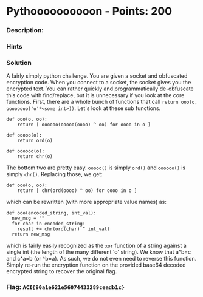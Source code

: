 # Pythoooooooooon - Points: 200

### Description:



### Hints



### Solution

A fairly simply python challenge. You are given a socket and obfuscated encryption code. When you connect to a socket, the socket gives you the encrypted text. You can rather quickly and programmatically de-obfuscate this code with find/replace, but it is unnecessary if you look at the core functions. First, there are a whole bunch of functions that call `return ooo(o, oooooooo('o'*<some int>))`. Let's look at these sub functions.

```
def ooo(o, oo):
    return [ oooooo(ooooo(oooo) ^ oo) for oooo in o ]

def ooooo(o):
    return ord(o)

def oooooo(o):
    return chr(o)
```

The bottom two are pretty easy. `ooooo()` is simply `ord()` and `oooooo()` is simply `chr()`. Replacing those, we get:

```
def ooo(o, oo):
    return [ chr(ord(oooo) ^ oo) for oooo in o ]
```

which can be rewritten (with more appropriate value names) as:

```
def ooo(encoded_string, int_val):
  new_msg = ""
  for char in encoded_string:
    result += chr(ord(char) ^ int_val)
  return new_msg
```
which is fairly easily recognized as the `xor` function of a string against a single int (the length of the many different 'o' string). We know that a^b=c and c^a=b (or ^b=a). As such, we do not even need to reverse this function. Simply re-run the encryption function on the provided base64 decoded encrypted string to recover the original flag.

### Flag: `ACI{90a1e621e56074433289ceadb1c}`
